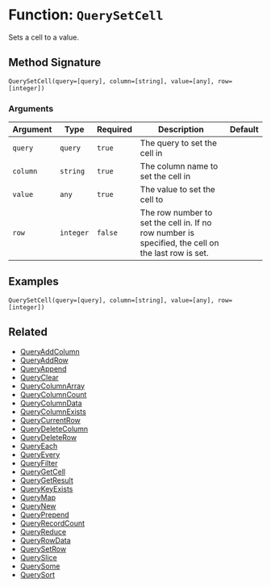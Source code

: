 [comment]: # (Note: This documentation is generated dynamically in the build process.  To modify the contents, change the javadoc on the _invoke method of the BIF class)

# Function: `QuerySetCell`

Sets a cell to a value.

## Method Signature

```
QuerySetCell(query=[query], column=[string], value=[any], row=[integer])
```

### Arguments


| Argument | Type | Required | Description | Default |
|----------|------|----------|-------------|---------|
| `query` | `query` | `true` | The query to set the cell in |  |
| `column` | `string` | `true` | The column name to set the cell in |  |
| `value` | `any` | `true` | The value to set the cell to |  |
| `row` | `integer` | `false` | The row number to set the cell in. If no row number is specified, the cell on the last row is set. |  |

## Examples

```
QuerySetCell(query=[query], column=[string], value=[any], row=[integer])
```

## Related

  * [QueryAddColumn](./QueryAddColumn.md)
  * [QueryAddRow](./QueryAddRow.md)
  * [QueryAppend](./QueryAppend.md)
  * [QueryClear](./QueryClear.md)
  * [QueryColumnArray](./QueryColumnArray.md)
  * [QueryColumnCount](./QueryColumnCount.md)
  * [QueryColumnData](./QueryColumnData.md)
  * [QueryColumnExists](./QueryColumnExists.md)
  * [QueryCurrentRow](./QueryCurrentRow.md)
  * [QueryDeleteColumn](./QueryDeleteColumn.md)
  * [QueryDeleteRow](./QueryDeleteRow.md)
  * [QueryEach](./QueryEach.md)
  * [QueryEvery](./QueryEvery.md)
  * [QueryFilter](./QueryFilter.md)
  * [QueryGetCell](./QueryGetCell.md)
  * [QueryGetResult](./QueryGetResult.md)
  * [QueryKeyExists](./QueryKeyExists.md)
  * [QueryMap](./QueryMap.md)
  * [QueryNew](./QueryNew.md)
  * [QueryPrepend](./QueryPrepend.md)
  * [QueryRecordCount](./QueryRecordCount.md)
  * [QueryReduce](./QueryReduce.md)
  * [QueryRowData](./QueryRowData.md)
  * [QuerySetRow](./QuerySetRow.md)
  * [QuerySlice](./QuerySlice.md)
  * [QuerySome](./QuerySome.md)
  * [QuerySort](./QuerySort.md)
